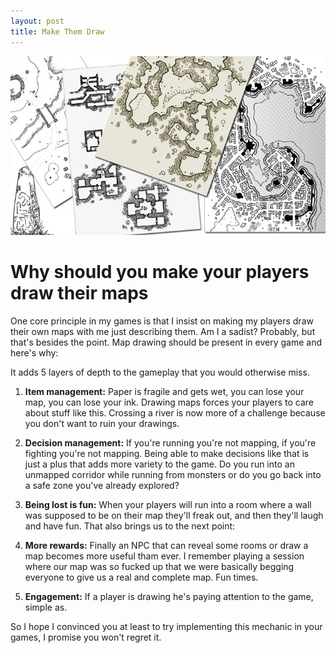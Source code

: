 ```yaml
---
layout: post
title: Make Them Draw
---
```


![Header](/images/osr_map.png)

# Why should you make your players draw their maps

One core principle in my games is that I insist on making my players draw their own maps with me just describing them. Am I a sadist? Probably, but that's besides the point. Map drawing should be present in every game and here's why:

It adds 5 layers of depth to the gameplay that you would otherwise miss.

1. **Item management:** Paper is fragile and gets wet, you can lose your map, you can lose your ink. Drawing maps forces your players to care about stuff like this. Crossing a river is now more of a challenge because you don't want to ruin your drawings.

2. **Decision management:** If you're running you're not mapping, if you're fighting you're not mapping. Being able to make decisions like that is just a plus that adds more variety to the game. Do you run into an unmapped corridor while running from monsters or do you go back into a safe zone you've already explored?

3. **Being lost is fun:** When your players will run into a room where a wall was supposed to be on their map they'll freak out, and then they'll laugh and have fun. That also brings us to the next point:

4. **More rewards:** Finally an NPC that can reveal some rooms or draw a map becomes more useful tham ever. I remember playing a session where our map was so fucked up that we were basically begging everyone to give us a real and complete map. Fun times.

5. **Engagement:** If a player is drawing he's paying attention to the game, simple as.

So I hope I convinced you at least to try implementing this mechanic in your games, I promise you won't regret it.